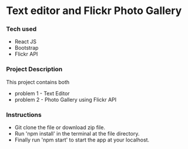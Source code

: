 # Text editor and Flickr Photo Gallery

### Tech used

* React JS
* Bootstrap
* Flickr API


### Project Description

This project contains both 
* problem 1 - Text Editor
* problem 2 - Photo Gallery using Flickr API

### Instructions

* Git clone the file or download zip file.
* Run 'npm install' in the terminal at the file directory.
* Finally run 'npm start' to start the app at your localhost.

